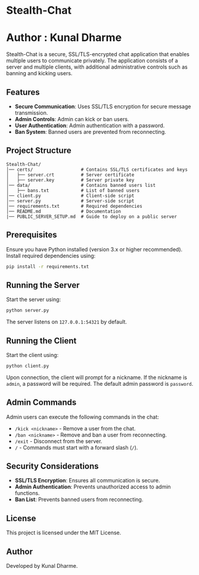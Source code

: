 # Stealth-Chat
# Author : Kunal Dharme

Stealth-Chat is a secure, SSL/TLS-encrypted chat application that enables multiple users to communicate privately. The application consists of a server and multiple clients, with additional administrative controls such as banning and kicking users.

## Features
- **Secure Communication**: Uses SSL/TLS encryption for secure message transmission.
- **Admin Controls**: Admin can kick or ban users.
- **User Authentication**: Admin authentication with a password.
- **Ban System**: Banned users are prevented from reconnecting.

## Project Structure
```
Stealth-Chat/
│── certs/                  # Contains SSL/TLS certificates and keys
│   ├── server.crt          # Server certificate
│   ├── server.key          # Server private key
│── data/                   # Contains banned users list
│   ├── bans.txt            # List of banned users
│── client.py               # Client-side script
│── server.py               # Server-side script
│── requirements.txt        # Required dependencies
│── README.md               # Documentation
|── PUBLIC_SERVER_SETUP.md  # Guide to deploy on a public server
```

## Prerequisites
Ensure you have Python installed (version 3.x or higher recommended). 
Install required dependencies using:
```sh
pip install -r requirements.txt
```

## Running the Server
Start the server using:
```sh
python server.py
```
The server listens on `127.0.0.1:54321` by default.

## Running the Client
Start the client using:
```sh
python client.py
```
Upon connection, the client will prompt for a nickname. If the nickname is `admin`, a password will be required. The default admin password is `password`.

## Admin Commands
Admin users can execute the following commands in the chat:
- `/kick <nickname>` - Remove a user from the chat.
- `/ban <nickname>` - Remove and ban a user from reconnecting.
- `/exit` - Disconnect from the server.
- `/` - Commands must start with a forward slash (`/`).

## Security Considerations
- **SSL/TLS Encryption**: Ensures all communication is secure.
- **Admin Authentication**: Prevents unauthorized access to admin functions.
- **Ban List**: Prevents banned users from reconnecting.

## License
This project is licensed under the MIT License.

## Author
Developed by Kunal Dharme.

